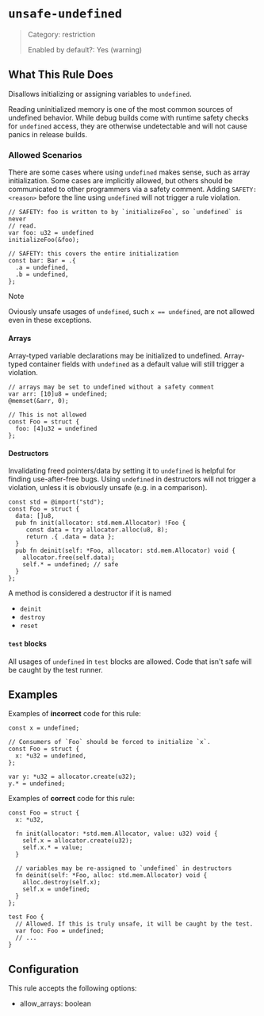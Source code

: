 # `unsafe-undefined`

> Category: restriction
>
> Enabled by default?: Yes (warning)

## What This Rule Does

Disallows initializing or assigning variables to `undefined`.

Reading uninitialized memory is one of the most common sources of undefined
behavior. While debug builds come with runtime safety checks for `undefined`
access, they are otherwise undetectable and will not cause panics in release
builds.

### Allowed Scenarios

There are some cases where using `undefined` makes sense, such as array
initialization. Some cases are implicitly allowed, but others should be
communicated to other programmers via a safety comment. Adding `SAFETY:
<reason>` before the line using `undefined` will not trigger a rule
violation.

```zig
// SAFETY: foo is written to by `initializeFoo`, so `undefined` is never
// read.
var foo: u32 = undefined
initializeFoo(&foo);

// SAFETY: this covers the entire initialization
const bar: Bar = .{
  .a = undefined,
  .b = undefined,
};
```

> [!NOTE]
> Oviously unsafe usages of `undefined`, such `x == undefined`, are not
> allowed even in these exceptions.

#### Arrays

Array-typed variable declarations may be initialized to undefined.
Array-typed container fields with `undefined` as a default value will still
trigger a violation.

```zig
// arrays may be set to undefined without a safety comment
var arr: [10]u8 = undefined;
@memset(&arr, 0);

// This is not allowed
const Foo = struct {
  foo: [4]u32 = undefined
};
```

#### Destructors

Invalidating freed pointers/data by setting it to `undefined` is helpful for
finding use-after-free bugs. Using `undefined` in destructors will not trigger
a violation, unless it is obviously unsafe (e.g. in a comparison).

```zig
const std = @import("std");
const Foo = struct {
  data: []u8,
  pub fn init(allocator: std.mem.Allocator) !Foo {
     const data = try allocator.alloc(u8, 8);
     return .{ .data = data };
  }
  pub fn deinit(self: *Foo, allocator: std.mem.Allocator) void {
    allocator.free(self.data);
    self.* = undefined; // safe
  }
};
```

A method is considered a destructor if it is named

- `deinit`
- `destroy`
- `reset`

#### `test` blocks

All usages of `undefined` in `test` blocks are allowed. Code that isn't safe
will be caught by the test runner.

## Examples

Examples of **incorrect** code for this rule:

```zig
const x = undefined;

// Consumers of `Foo` should be forced to initialize `x`.
const Foo = struct {
  x: *u32 = undefined,
};

var y: *u32 = allocator.create(u32);
y.* = undefined;
```

Examples of **correct** code for this rule:

```zig
const Foo = struct {
  x: *u32,

  fn init(allocator: *std.mem.Allocator, value: u32) void {
    self.x = allocator.create(u32);
    self.x.* = value;
  }

  // variables may be re-assigned to `undefined` in destructors
  fn deinit(self: *Foo, alloc: std.mem.Allocator) void {
    alloc.destroy(self.x);
    self.x = undefined;
  }
};

test Foo {
  // Allowed. If this is truly unsafe, it will be caught by the test.
  var foo: Foo = undefined;
  // ...
}
```

## Configuration

This rule accepts the following options:

- allow_arrays: boolean
